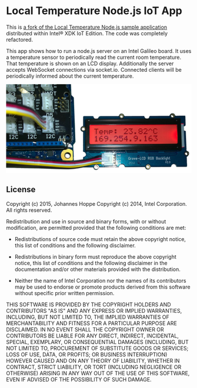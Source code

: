 Local Temperature Node.js IoT App
============================

This is [a fork of the Local Temperature Node.js sample application](https://github.com/gomobile/iotapp-local-temperature) distributed within Intel® XDK IoT Edition. The code was completely refactored.

This app shows how to run a node.js server on an Intel Galileo board. It uses a temperature sensor to periodically read the current room temperature. That temperature is shown on an LCD display. Additionally the server accepts WebSocket connections via socket.io. Connected clients will be periodically informed about the current temperature. 

![Screenshot](../../images/output_lcd_display.jpg)



## License

Copyright (c) 2015, Johannes Hoppe
Copyright (c) 2014, Intel Corporation. All rights reserved.

Redistribution and use in source and binary forms, with or without modification, 
are permitted provided that the following conditions are met:

- Redistributions of source code must retain the above copyright notice, 
  this list of conditions and the following disclaimer.

- Redistributions in binary form must reproduce the above copyright notice, 
  this list of conditions and the following disclaimer in the documentation 
  and/or other materials provided with the distribution.

- Neither the name of Intel Corporation nor the names of its contributors 
  may be used to endorse or promote products derived from this software 
  without specific prior written permission.

THIS SOFTWARE IS PROVIDED BY THE COPYRIGHT HOLDERS AND CONTRIBUTORS "AS IS" 
AND ANY EXPRESS OR IMPLIED WARRANTIES, INCLUDING, BUT NOT LIMITED TO, 
THE IMPLIED WARRANTIES OF MERCHANTABILITY AND FITNESS FOR A PARTICULAR PURPOSE 
ARE DISCLAIMED. IN NO EVENT SHALL THE COPYRIGHT OWNER OR CONTRIBUTORS BE 
LIABLE FOR ANY DIRECT, INDIRECT, INCIDENTAL, SPECIAL, EXEMPLARY, OR 
CONSEQUENTIAL DAMAGES (INCLUDING, BUT NOT LIMITED TO, PROCUREMENT OF SUBSTITUTE 
GOODS OR SERVICES; LOSS OF USE, DATA, OR PROFITS; OR BUSINESS INTERRUPTION) 
HOWEVER CAUSED AND ON ANY THEORY OF LIABILITY, WHETHER IN CONTRACT, STRICT 
LIABILITY, OR TORT (INCLUDING NEGLIGENCE OR OTHERWISE) ARISING IN ANY WAY OUT 
OF THE USE OF THIS SOFTWARE, EVEN IF ADVISED OF THE POSSIBILITY OF SUCH DAMAGE.